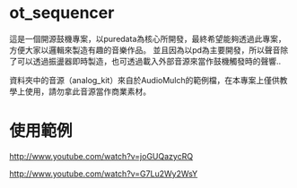 ot_sequencer
============
這是一個開源鼓機專案，以puredata為核心所開發，最終希望能夠透過此專案，方便大家以邏輯來製造有趣的音樂作品。
並且因為以pd為主要開發，所以聲音除了可以透過振盪器即時製造，也可透過載入外部音源來當作鼓機觸發時的聲響..

資料夾中的音源（analog_kit）來自於AudioMulch的範例檔，在本專案上僅供教學上使用，請勿拿此音源當作商業素材。

使用範例
============
http://www.youtube.com/watch?v=joGUQazycRQ 

http://www.youtube.com/watch?v=G7Lu2Wy2WsY



